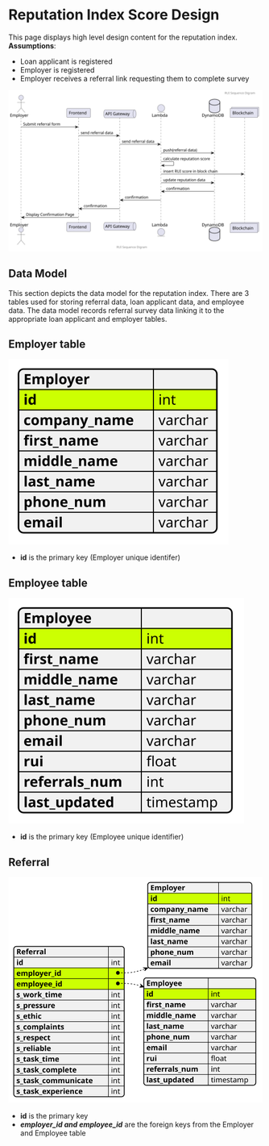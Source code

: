 # Reputation Index Score Design

This page displays high level design content for the reputation index.
__Assumptions__:
* Loan applicant is registered
* Employer is registered
* Employer receives a referral link requesting them to complete survey

!["RUI Sequence Diagram"](./output/RUI_Sequence_Diagram.svg)

## Data Model

This section depicts the data model for the reputation index.  There are 3 tables used for storing referral data, loan applicant data, and employee data.  The data model records referral survey data linking it to the appropriate loan applicant and employer tables.

## Employer table

![Employer Table](./output/employer_table.svg)

+ __id__ is the primary key (Employer unique identifer)

## Employee table
 ![Employee Table](./output/employee_table.svg)

+ __id__ is the primary key (Employee unique identifier)

## Referral

!["Database Data Model"](./output/DB_tables.svg)

+ __id__ is the primary key
+ __*employer_id and employee_id*__ are the foreign keys from the Employer and Employee table
